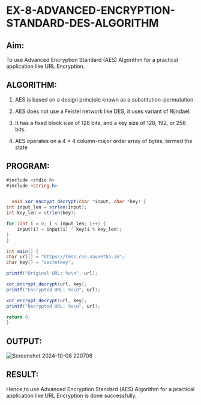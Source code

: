 # EX-8-ADVANCED-ENCRYPTION-STANDARD-DES-ALGORITHM

## Aim:

  To use Advanced Encryption Standard (AES) Algorithm for a practical application like URL Encryption.


## ALGORITHM: 



  1. AES is based on a design principle known as a substitution–permutation.
    
  2. AES does not use a Feistel network like DES, it uses variant of Rijndael.
   
  3. It has a fixed block size of 128 bits, and a key size of 128, 192, or 256 bits.
   
  4. AES operates on a 4 × 4 column-major order array of bytes, termed the state



## PROGRAM: 



```c#
#include <stdio.h>
#include <string.h>


  void xor_encrypt_decrypt(char *input, char *key) {
int input_len = strlen(input);
int key_len = strlen(key);

for (int i = 0; i < input_len; i++) {
    input[i] = input[i] ^ key[i % key_len]; 
}
}

int main() {
char url[] = "https://lms2.cse.saveetha.in";
char key[] = "secretkey"; 

printf("Original URL: %s\n", url);

xor_encrypt_decrypt(url, key);
printf("Encrypted URL: %s\n", url);

xor_encrypt_decrypt(url, key);
printf("Decrypted URL: %s\n", url);

return 0;
}
```


## OUTPUT:



![Screenshot 2024-10-08 220708](https://github.com/user-attachments/assets/0bee8219-4d06-467a-86b6-185236e1b765)


## RESULT: 


Hence,to use Advanced Encryption Standard (AES) Algorithm for a practical application like URL Encryption is done successfully.
